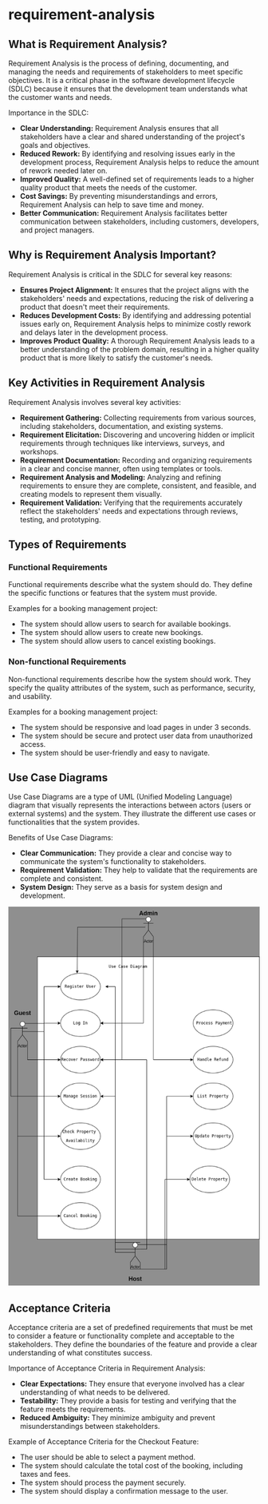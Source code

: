 # requirement-analysis

## What is Requirement Analysis?

Requirement Analysis is the process of defining, documenting, and managing the needs and requirements of stakeholders to meet specific objectives. It is a critical phase in the software development lifecycle (SDLC) because it ensures that the development team understands what the customer wants and needs.

Importance in the SDLC:

*   **Clear Understanding:** Requirement Analysis ensures that all stakeholders have a clear and shared understanding of the project's goals and objectives.
*   **Reduced Rework:** By identifying and resolving issues early in the development process, Requirement Analysis helps to reduce the amount of rework needed later on.
*   **Improved Quality:** A well-defined set of requirements leads to a higher quality product that meets the needs of the customer.
*   **Cost Savings:** By preventing misunderstandings and errors, Requirement Analysis can help to save time and money.
*   **Better Communication:** Requirement Analysis facilitates better communication between stakeholders, including customers, developers, and project managers.

## Why is Requirement Analysis Important?

Requirement Analysis is critical in the SDLC for several key reasons:

*   **Ensures Project Alignment:** It ensures that the project aligns with the stakeholders' needs and expectations, reducing the risk of delivering a product that doesn't meet their requirements.
*   **Reduces Development Costs:** By identifying and addressing potential issues early on, Requirement Analysis helps to minimize costly rework and delays later in the development process.
*   **Improves Product Quality:** A thorough Requirement Analysis leads to a better understanding of the problem domain, resulting in a higher quality product that is more likely to satisfy the customer's needs.

## Key Activities in Requirement Analysis

Requirement Analysis involves several key activities:

*   **Requirement Gathering:** Collecting requirements from various sources, including stakeholders, documentation, and existing systems.
*   **Requirement Elicitation:** Discovering and uncovering hidden or implicit requirements through techniques like interviews, surveys, and workshops.
*   **Requirement Documentation:** Recording and organizing requirements in a clear and concise manner, often using templates or tools.
*   **Requirement Analysis and Modeling:** Analyzing and refining requirements to ensure they are complete, consistent, and feasible, and creating models to represent them visually.
*   **Requirement Validation:** Verifying that the requirements accurately reflect the stakeholders' needs and expectations through reviews, testing, and prototyping.

## Types of Requirements

### Functional Requirements

Functional requirements describe what the system should do. They define the specific functions or features that the system must provide.

Examples for a booking management project:

*   The system should allow users to search for available bookings.
*   The system should allow users to create new bookings.
*   The system should allow users to cancel existing bookings.

### Non-functional Requirements

Non-functional requirements describe how the system should work. They specify the quality attributes of the system, such as performance, security, and usability.

Examples for a booking management project:

*   The system should be responsive and load pages in under 3 seconds.
*   The system should be secure and protect user data from unauthorized access.
*   The system should be user-friendly and easy to navigate.

## Use Case Diagrams

Use Case Diagrams are a type of UML (Unified Modeling Language) diagram that visually represents the interactions between actors (users or external systems) and the system. They illustrate the different use cases or functionalities that the system provides.

Benefits of Use Case Diagrams:

*   **Clear Communication:** They provide a clear and concise way to communicate the system's functionality to stakeholders.
*   **Requirement Validation:** They help to validate that the requirements are complete and consistent.
*   **System Design:** They serve as a basis for system design and development.

![Booking System Use Case Diagram](alx-booking-uc.png)

## Acceptance Criteria

Acceptance criteria are a set of predefined requirements that must be met to consider a feature or functionality complete and acceptable to the stakeholders. They define the boundaries of the feature and provide a clear understanding of what constitutes success.

Importance of Acceptance Criteria in Requirement Analysis:

*   **Clear Expectations:** They ensure that everyone involved has a clear understanding of what needs to be delivered.
*   **Testability:** They provide a basis for testing and verifying that the feature meets the requirements.
*   **Reduced Ambiguity:** They minimize ambiguity and prevent misunderstandings between stakeholders.

Example of Acceptance Criteria for the Checkout Feature:

*   The user should be able to select a payment method.
*   The system should calculate the total cost of the booking, including taxes and fees.
*   The system should process the payment securely.
*   The system should display a confirmation message to the user.
